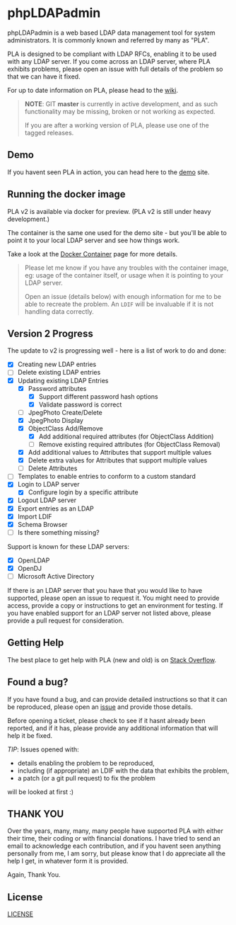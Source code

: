 # phpLDAPadmin
phpLDAPadmin is a web based LDAP data management tool for system administrators. It is commonly known and referred by many as "PLA".

PLA is designed to be compliant with LDAP RFCs, enabling it to be used with any LDAP server.
If you come across an LDAP server, where PLA exhibits problems, please open an issue with full details of the problem so that we can have it fixed.

For up to date information on PLA, please head to the [wiki](https://github.com/leenooks/phpLDAPadmin/wiki).

> **NOTE**: GIT **master** is currently in active development, and as such functionality may be missing, broken or not working as expected.
>
> If you are after a working version of PLA, please use one of the tagged releases.

## Demo
If you havent seen PLA in action, you can head here to the [demo](https://demo.phpldapadmin.org) site.

## Running the docker image
PLA v2 is available via docker for preview. (PLA v2 is still under heavy development.)

The container is the same one used for the demo site - but you'll be able to point it to your local LDAP server and see how things work.

Take a look at the [Docker Container](https://github.com/leenooks/phpLDAPadmin/wiki/Docker-Container) page for more details.

> Please let me know if you have any troubles with the container image, eg: usage of the container itself, or usage when it is pointing to your LDAP server.
>
> Open an issue (details below) with enough information for me to be able to recreate the problem. An `LDIF` will be invaluable if it is not handling data correctly.

## Version 2 Progress

The update to v2 is progressing well - here is a list of work to do and done:

- [X] Creating new LDAP entries
- [ ] Delete existing LDAP entries
- [X] Updating existing LDAP Entries
  - [X] Password attributes
    - [X] Support different password hash options
    - [X] Validate password is correct
  - [ ] JpegPhoto Create/Delete
  - [X] JpegPhoto Display
  - [X] ObjectClass Add/Remove
    - [X] Add additional required attributes (for ObjectClass Addition)
    - [ ] Remove existing required attributes (for ObjectClass Removal)
  - [X] Add additional values to Attributes that support multiple values
  - [X] Delete extra values for Attributes that support multiple values
  - [ ] Delete Attributes
- [ ] Templates to enable entries to conform to a custom standard
- [X] Login to LDAP server
  - [X] Configure login by a specific attribute
- [X] Logout LDAP server
- [X] Export entries as an LDAP
- [X] Import LDIF
- [X] Schema Browser
- [ ] Is there something missing?

Support is known for these LDAP servers:
- [X] OpenLDAP
- [X] OpenDJ
- [ ] Microsoft Active Directory

If there is an LDAP server that you have that you would like to have supported, please open an issue to request it.
You might need to provide access, provide a copy or instructions to get an environment for testing. If you have enabled 
support for an LDAP server not listed above, please provide a pull request for consideration.

## Getting Help
The best place to get help with PLA (new and old) is on [Stack Overflow](https://stackoverflow.com/tags/phpldapadmin/info).

## Found a bug?
If you have found a bug, and can provide detailed instructions so that it can be reproduced, please open an [issue](https://github.com/leenooks/phpLDAPadmin/issues) and provide those details.

Before opening a ticket, please check to see if it hasnt already been reported, and if it has, please provide any additional information that will help it be fixed.

*TIP*: Issues opened with:

* details enabling the problem to be reproduced,
* including (if appropriate) an LDIF with the data that exhibits the problem,
* a patch (or a git pull request) to fix the problem

will be looked at first :)

## THANK YOU
Over the years, many, many, many people have supported PLA with either their time, their coding or with financial donations.
I have tried to send an email to acknowledge each contribution, and if you havent seen anything personally from me, I am sorry, but please know that I do appreciate all the help I get, in whatever form it is provided.

Again, Thank You.

## License
[LICENSE](LICENSE)
